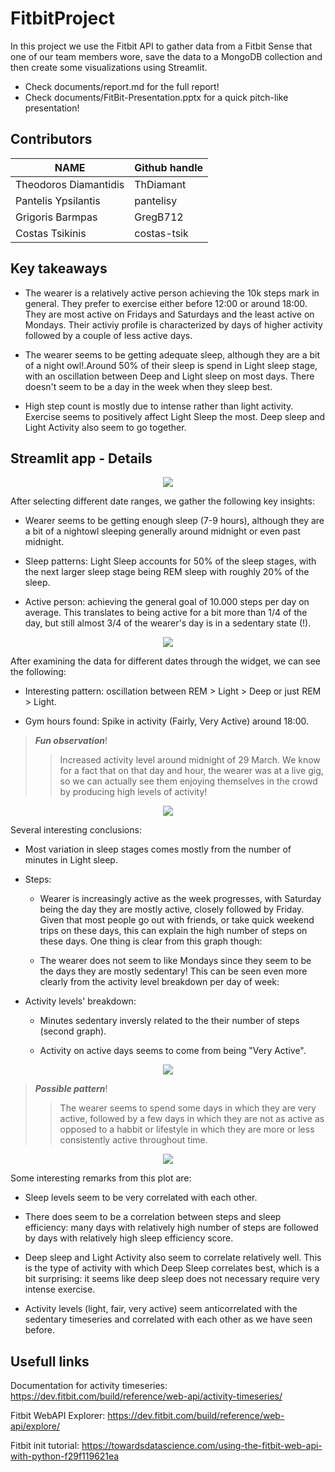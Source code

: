 # FitbitProject

In this project we use the Fitbit API to gather data from a Fitbit Sense that one of our team members wore, save the data to a MongoDB collection and then create some visualizations using Streamlit.

* Check documents/report.md for the full report!
* Check documents/FitBit-Presentation.pptx for a quick pitch-like presentation!

## Contributors
|NAME|Github handle|
|----------------|----------------|
|Theodoros Diamantidis|ThDiamant|
|Pantelis Ypsilantis|pantelisy|
|Grigoris Barmpas|GregB712|
|Costas Tsikinis|costas-tsik|

## Key takeaways

* The wearer is a relatively active person achieving the 10k steps mark in general. They prefer to exercise either before 12:00 or around 18:00. They are most active on Fridays and Saturdays and the least active on Mondays. Their activiy profile is characterized by days of higher activity followed by a couple of less active days.

* The wearer seems to be getting adequate sleep, although they are a bit of a night owl!.Around 50% of their sleep is spend in Light sleep stage, with an oscillation between Deep and Light sleep on most days. There doesn't seem to be a day in the week when they sleep best.

* High step count is mostly due to intense rather than light activity. Exercise seems to positively affect Light Sleep the most. Deep sleep and Light Activity also seem to go together.

## Streamlit app - Details

<p align="center">
  <img src="./images/Streamlit-1.PNG" />
</p>

After selecting different date ranges, we gather the following key insights:

* Wearer seems to be getting enough sleep (7-9 hours), although they are a bit of a nightowl sleeping generally around midnight or even past midnight.

* Sleep patterns: Light Sleep accounts for 50% of the sleep stages, with the next larger sleep stage being REM sleep with roughly 20% of the sleep.

* Active person: achieving the general goal of 10.000 steps per day on average. This translates to being active for a bit more than 1/4 of the day, but still almost 3/4 of the wearer's day is in a sedentary state (!).


<p align="center">
  <img src="./images/Streamlit-2.PNG" />
</p>

After examining the data for different dates through the widget, we can see the following:

* Interesting pattern: oscillation between REM > Light > Deep or just REM > Light.

* Gym hours found: Spike in activity (Fairly, Very Active) around 18:00.

> **_Fun observation_**!
>> Increased activity level around midnight of 29 March. We know for a fact that on that day and hour, the wearer was at a live gig, so we can actually see them enjoying themselves in the crowd by producing high levels of activity!

<p align="center">
  <img src="./images/Streamlit-3.PNG" />
</p>

Several interesting conclusions:

* Most variation in sleep stages comes mostly from the number of minutes in Light sleep.

* Steps:

    * Wearer is increasingly active as the week progresses, with Saturday being the day they are mostly active, closely followed by Friday. Given that most people go out with friends, or take quick weekend trips on these days, this can explain the high number of steps on these days. One thing is clear from this graph though: 

    * The wearer does not seem to like Mondays since they seem to be the days they are mostly sedentary! This can be seen even more clearly from the activity level breakdown per day of week:

* Activity levels' breakdown:

    * Minutes sedentary inversly related to the their number of steps (second graph). 
    
    * Activity on active days seems to come from being "Very Active".


<p align="center">
  <img src="./images/Streamlit-4.PNG" />
</p>

> **_Possible pattern_**!
>> The wearer seems to spend some days in which they are very active, followed by a few days in which they are not as active as opposed to a habbit or lifestyle in which they are more or less consistently active throughout time.


<p align="center">
  <img src="./images/timeSeriesComparisonMerged.jpg" />
</p>

Some interesting remarks from this plot are:

* Sleep levels seem to be very correlated with each other.

* There does seem to be a correlation between steps and sleep efficiency: many days with relatively high number of steps are followed by days with relatively high sleep efficiency score.

* Deep sleep and Light Activity also seem to correlate relatively well. This is the type of activity with which Deep Sleep correlates best, which is a bit surprising: it seems like deep sleep does not necessary require very intense exercise.

* Activity levels (light, fair, very active) seem anticorrelated with the sedentary timeseries and correlated with each other as we have seen before.


## Usefull links
Documentation for activity timeseries: https://dev.fitbit.com/build/reference/web-api/activity-timeseries/

Fitbit WebAPI Explorer: https://dev.fitbit.com/build/reference/web-api/explore/

Fitbit init tutorial: https://towardsdatascience.com/using-the-fitbit-web-api-with-python-f29f119621ea
